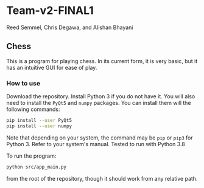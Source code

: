 # Team-v2-FINAL1

Reed Semmel, Chris Degawa, and Alishan Bhayani

## Chess

This is a program for playing chess. In its current form, it is very basic, but
it has an intuitive GUI for ease of play.

### How to use

Download the repository. Install Python 3 if you do not have it. You will also
need to install the `PyQt5` and `numpy` packages. You can install them will the following
commands:

```bash
pip install --user PyQt5
pip install --user numpy
```

Note that depending on your system, the command may be `pip` or `pip3` for
Python 3. Refer to your system's manual. Tested to run with Python 3.8

To run the program:

```bash
python src/app_main.py
```

from the root of the repository, though it should work from any relative path.
